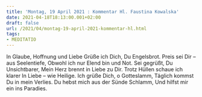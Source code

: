 ```yaml
---
title: 'Montag, 19 April 2021 : Kommentar Hl. Faustina Kowalska'
date: 2021-04-18T18:13:00.001+02:00
draft: false
url: /2021/04/montag-19-april-2021-kommentar-hl.html
tags: 
- MEDITATIO
---
```


In Glaube, Hoffnung und Liebe Grüße ich Dich, Du Engelsbrot. Preis sei Dir – aus Seelentiefe, Obwohl ich nur Elend bin und Not. Sei gegrüßt, Du Unsichtbarer, Mein Herz brennt in Liebe zu Dir. Trotz Hüllen schaue ich klarer In Liebe – wie Heilige. Ich grüße Dich, o Gotteslamm, Täglich kommst Du in mein Verlies. Du hebst mich aus der Sünde Schlamm, Und hilfst mir ein ins Paradies.